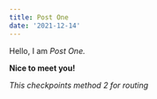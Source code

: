 ```yaml
---
title: Post One
date: '2021-12-14'
---
```


Hello, I am _Post One._

**Nice to meet you!**

_This checkpoints method 2 for routing_